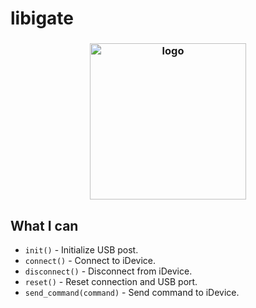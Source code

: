 # libigate

<h3 align="center"><img src="https://user-images.githubusercontent.com/54115104/95887006-feb5b780-0d87-11eb-9b5c-a2774fff4c46.png" alt="logo" height="250px"></h3>

## What I can

* `init()` - Initialize USB post.
* `connect()` - Connect to iDevice.
* `disconnect()` - Disconnect from iDevice.
* `reset()` - Reset connection and USB port.
* `send_command(command)` - Send command to iDevice.
